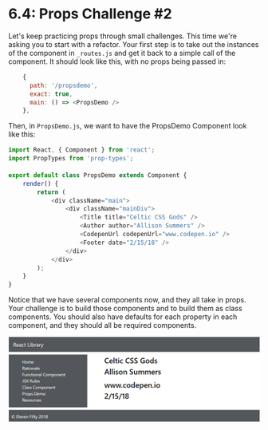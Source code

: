 # 6.4: Props Challenge \#2

Let's keep practicing props through small challenges. This time we're asking you to start with a refactor. Your first step is to take out the instances of the component in `_routes.js` and get it back to a simple call of the component. It should look like this, with no props being passed in:

```javascript
    {
      path: '/propsdemo',
      exact: true,
      main: () => <PropsDemo />
    },
```

Then, in `PropsDemo.js`, we want to have the PropsDemo Component look like this:

```javascript
import React, { Component } from 'react';
import PropTypes from 'prop-types';

export default class PropsDemo extends Component {
    render() {
        return (
            <div className="main">
                <div className="mainDiv">
                    <Title title="Celtic CSS Gods" />
                    <Author author="Allison Summers" />
                    <CodepenUrl codepenUrl="www.codepen.io" />
                    <Footer date="2/15/18" /> 
                </div>
            </div>
        );
    }
}
```

Notice that we have several components now, and they all take in props. Your challenge is to build those components and to build them as class components. You should also have defaults for each property in each component, and they should all be required components.

![Challenge 2 Results](../.gitbook/assets/6.4_props_challenge_2.PNG)

